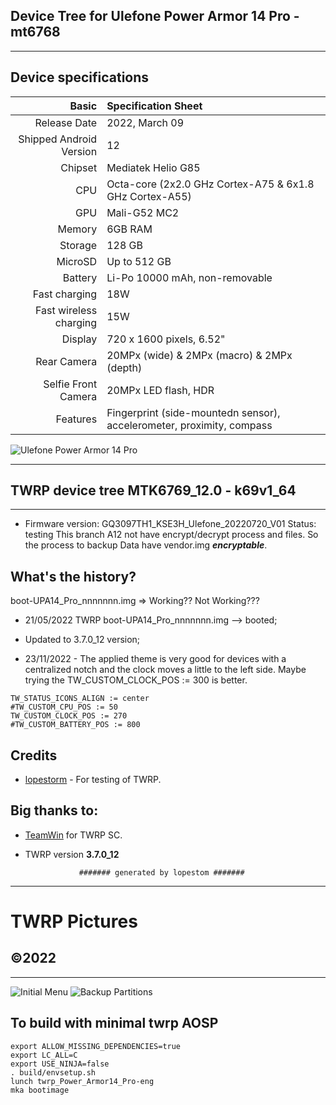 Device Tree for Ulefone Power Armor 14 Pro - mt6768
--------------------------------------------------------
------------------------------------
## Device specifications
Basic   | Specification Sheet
-------:|:-------------------------
Release Date | 2022, March 09
Shipped Android Version | 12
Chipset | Mediatek Helio G85
CPU     | Octa-core (2x2.0 GHz Cortex-A75 & 6x1.8 GHz Cortex-A55)
GPU     | Mali-G52 MC2
Memory  | 6GB RAM
Storage | 128 GB
MicroSD | Up to 512 GB
Battery | Li-Po 10000 mAh, non-removable
Fast charging | 18W
Fast wireless charging | 15W
Display | 720 x 1600 pixels, 6.52"
Rear Camera  | 20MPx (wide) & 2MPx (macro) & 2MPx (depth)
Selfie Front Camera | 20MPx LED flash, HDR
Features| Fingerprint (side-mountedn sensor), accelerometer, proximity, compass

![Ulefone Power Armor 14 Pro](https://fdn2.gsmarena.com/vv/pics/ulefone/ulefone-power-armor-14-pro-1.jpg)

--------------------------------------------------------
## TWRP device tree MTK6769_12.0 - k69v1_64
---------------
- Firmware version: GQ3097TH1_KSE3H_Ulefone_20220720_V01
Status: testing
This branch A12 not have encrypt/decrypt process and files. So the process to backup Data have vendor.img ***encryptable***.

## What's the history?
boot-UPA14_Pro_nnnnnnn.img => Working?? Not Working???
- 21/05/2022 TWRP boot-UPA14_Pro_nnnnnnn.img --> booted;

- Updated to 3.7.0_12 version;

- 23/11/2022 - The applied theme is very good for devices with a centralized notch and the clock moves a little to the left side. Maybe trying the TW_CUSTOM_CLOCK_POS := 300 is better.

```# Statusbar icons flags 1080 x 2260
TW_STATUS_ICONS_ALIGN := center
#TW_CUSTOM_CPU_POS := 50
TW_CUSTOM_CLOCK_POS := 270
#TW_CUSTOM_BATTERY_POS := 800
```

## Credits
- [lopestorm](https://github.com/lopestom) - For testing of TWRP.<br/>

## Big thanks to:

- [TeamWin](https://github.com/TeamWin) for TWRP SC.
* TWRP version **3.7.0_12**

                  ####### generated by lopestom #######
                  
---------------
# TWRP Pictures
## ©2022
-------------
![Initial Menu](https://gRU-20220521_103640.jpg?raw=true)
![Backup Partitions](https://github.4739.jpg?raw=true)

## To build with minimal twrp AOSP
```
export ALLOW_MISSING_DEPENDENCIES=true
export LC_ALL=C
export USE_NINJA=false
. build/envsetup.sh
lunch twrp_Power_Armor14_Pro-eng
mka bootimage
```

